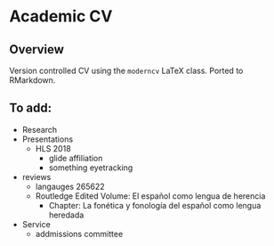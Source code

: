Academic CV
===========

## Overview

Version controlled CV using the `moderncv` LaTeX class. Ported to RMarkdown. 


## To add:

- Research
- Presentations
  - HLS 2018
    - glide affiliation
    - something eyetracking
- reviews
	- langauges 265622
	- Routledge Edited Volume: El español como lengua de herencia
	  - Chapter: La fonética y fonología del español como lengua heredada
- Service
  - addmissions committee
